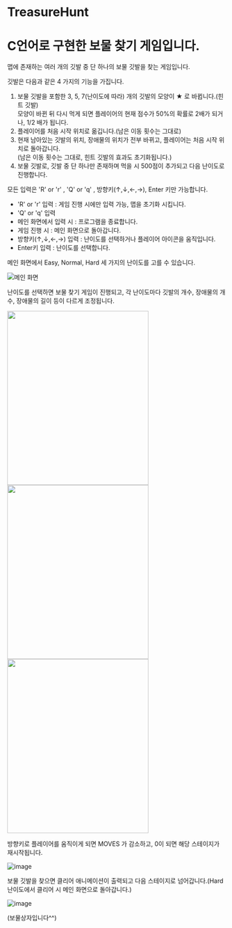 # TreasureHunt

# C언어로 구현한 보물 찾기 게임입니다.

맵에 존재하는 여러 개의 깃발 중 단 하나의 보물 깃발을 찾는 게임입니다.

깃발은 다음과 같은 4 가지의 기능을 가집니다.

1. 보물 깃발을 포함한 3, 5, 7(난이도에 따라) 개의 깃발의 모양이 ★ 로 바뀝니다.(힌트 깃발)<br>
모양이 바뀐 뒤 다시 먹게 되면 플레이어의 현재 점수가 50%의 확률로 2배가 되거나, 1/2 배가 됩니다.
2. 플레이어를 처음 시작 위치로 옮깁니다.(남은 이동 횟수는 그대로)
3. 현재 남아있는 깃발의 위치, 장애물의 위치가 전부 바뀌고, 플레이어는 처음 시작 위치로 돌아갑니다.<br>(남은 이동 횟수는 그대로, 힌트 깃발의 효과도 초기화됩니다.)
4. 보물 깃발로, 깃발 중 단 하나만 존재하며 먹을 시 500점이 추가되고 다음 난이도로 진행합니다.

모든 입력은 'R' or 'r' , 'Q' or 'q' , 방향키(↑,↓,←,→), Enter 키만 가능합니다. 

- 'R' or 'r' 입력 : 게임 진행 시에만 입력 가능, 맵을 초기화 시킵니다.
- 'Q' or 'q' 입력
 - 메인 화면에서 입력 시 : 프로그램을 종료합니다.
 - 게임 진행 시 : 메인 화면으로 돌아갑니다.
- 방향키(↑,↓,←,→) 입력 : 난이도를 선택하거나 플레이어 아이콘을 움직입니다.
- Enter키 입력 : 난이도를 선택합니다.

메인 화면에서 Easy, Normal, Hard 세 가지의 난이도를 고를 수 있습니다.

![메인 화면](https://user-images.githubusercontent.com/23518329/88159356-280eed80-cc48-11ea-8fd9-7b46fd8ca029.PNG)

난이도를 선택하면 보물 찾기 게임이 진행되고, 각 난이도마다 깃발의 개수, 장애물의 개수, 장애물의 길이 등이 다르게 조정됩니다.

<img src="https://user-images.githubusercontent.com/23518329/88159672-9358bf80-cc48-11ea-80e1-8be91930a3d3.png"  width="325" height="400"><img src="https://user-images.githubusercontent.com/23518329/88159719-a8355300-cc48-11ea-8b5b-69374d2646bb.png"  width="325" height="400"><img src="https://user-images.githubusercontent.com/23518329/88159908-ea5e9480-cc48-11ea-9b92-9ca0a737e781.png"  width="325" height="400">

방향키로 플레이어를 움직이게 되면 MOVES 가 감소하고, 0이 되면 해당 스테이지가 재시작됩니다.

![image](https://user-images.githubusercontent.com/23518329/88161700-475b4a00-cc4b-11ea-938d-b362096c4679.png)

보물 깃발을 찾으면 클리어 애니메이션이 출력되고 다음 스테이지로 넘어갑니다.(Hard 난이도에서 클리어 시 메인 화면으로 돌아갑니다.)

![image](https://user-images.githubusercontent.com/23518329/88161962-a620c380-cc4b-11ea-880d-2862572b4061.png)

(보물상자입니다^^)
